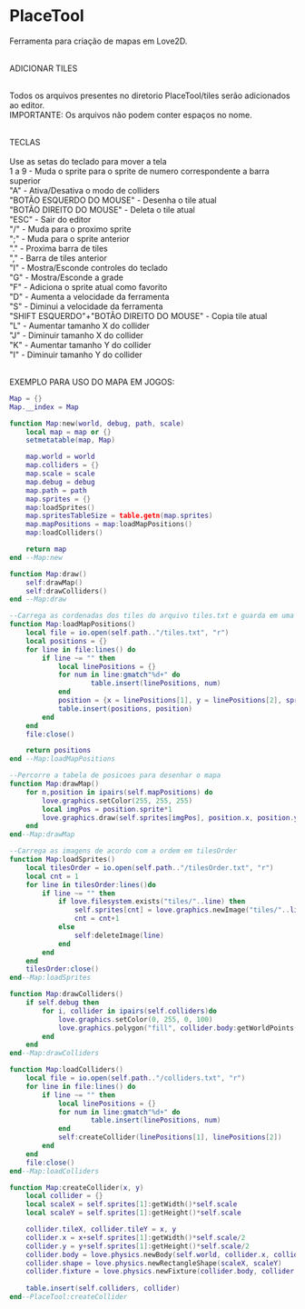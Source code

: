 # PlaceTool
Ferramenta para criação de mapas em Love2D.<br><br>

ADICIONAR TILES<br><br>

Todos os arquivos presentes no diretorio PlaceTool/tiles serão adicionados ao editor.<br>
IMPORTANTE: Os arquivos não podem conter espaços no nome.<br><br>

TECLAS<br><br>
  Use as setas do teclado para mover a tela<br>
  1 a 9 - Muda o sprite para o sprite de numero correspondente a barra superior<br>
  "A" - Ativa/Desativa o modo de colliders<br>
  "BOTÃO ESQUERDO DO MOUSE" - Desenha o tile atual<br>
  "BOTÃO DIREITO DO MOUSE" - Deleta o tile atual<br>
  "ESC" - Sair do editor<br>
  "/" - Muda para o proximo sprite<br>
  ";" - Muda para o sprite anterior<br>
  "." - Proxima barra de tiles<br>
  "," - Barra de tiles anterior<br>
  "I" - Mostra/Esconde controles do teclado<br>
  "G" - Mostra/Esconde a grade<br>
  "F" - Adiciona o sprite atual como favorito<br>
  "D" - Aumenta a velocidade da ferramenta<br>
  "S" - Diminui a velocidade da ferramenta<br>
  "SHIFT ESQUERDO"+"BOTÃO DIREITO DO MOUSE" - Copia tile atual<br>
  "L" - Aumentar tamanho X do collider<br>
  "J" - Diminuir tamanho X do collider<br>
  "K" - Aumentar tamanho Y do collider<br>
  "I" - Diminuir tamanho Y do collider<br><br>
  
EXEMPLO PARA USO DO MAPA EM JOGOS:<br>

```lua
Map = {}
Map.__index = Map

function Map:new(world, debug, path, scale)
	local map = map or {}
	setmetatable(map, Map)

	map.world = world
	map.colliders = {}
	map.scale = scale
	map.debug = debug
	map.path = path
	map.sprites = {}
	map:loadSprites()
	map.spritesTableSize = table.getn(map.sprites)
	map.mapPositions = map:loadMapPositions()
	map:loadColliders()

	return map
end --Map:new

function Map:draw()
	self:drawMap()
	self:drawColliders()
end --Map:draw

--Carrega as cordenadas dos tiles do arquivo tiles.txt e guarda em uma table
function Map:loadMapPositions()
	local file = io.open(self.path.."/tiles.txt", "r")
	local positions = {}
	for line in file:lines() do
		if line ~= "" then
			local linePositions = {}
			for num in line:gmatch"%d+" do
					table.insert(linePositions, num)
			end
			position = {x = linePositions[1], y = linePositions[2], sprite = linePositions[3]}
			table.insert(positions, position)
		end
	end
	file:close()

	return positions
end --Map:loadMapPositions

--Percorre a tabela de posicoes para desenhar o mapa
function Map:drawMap()
	for n,position in ipairs(self.mapPositions) do
		love.graphics.setColor(255, 255, 255)
		local imgPos = position.sprite*1
		love.graphics.draw(self.sprites[imgPos], position.x, position.y, 0, self.scale, self.scale)
	end
end--Map:drawMap

--Carrega as imagens de acordo com a ordem em tilesOrder
function Map:loadSprites()
	local tilesOrder = io.open(self.path.."/tilesOrder.txt", "r")
	local cnt = 1
	for line in tilesOrder:lines()do
		if line ~= "" then
			if love.filesystem.exists("tiles/"..line) then
				self.sprites[cnt] = love.graphics.newImage("tiles/"..line)
				cnt = cnt+1
			else
				self:deleteImage(line)
			end
		end
	end
	tilesOrder:close()
end--Map:loadSprites

function Map:drawColliders()
	if self.debug then
		for i, collider in ipairs(self.colliders)do
			love.graphics.setColor(0, 255, 0, 100)
	    	love.graphics.polygon("fill", collider.body:getWorldPoints(collider.shape:getPoints()))
		end
	end
end--Map:drawColliders

function Map:loadColliders()
	local file = io.open(self.path.."/colliders.txt", "r")
	for line in file:lines() do
		if line ~= "" then
			local linePositions = {}
			for num in line:gmatch"%d+" do
					table.insert(linePositions, num)
			end
			self:createCollider(linePositions[1], linePositions[2])
		end
	end
	file:close()
end--Map:loadColliders

function Map:createCollider(x, y)
	local collider = {}
	local scaleX = self.sprites[1]:getWidth()*self.scale
	local scaleY = self.sprites[1]:getHeight()*self.scale

	collider.tileX, collider.tileY = x, y
	collider.x = x+self.sprites[1]:getWidth()*self.scale/2
	collider.y = y+self.sprites[1]:getHeight()*self.scale/2
	collider.body = love.physics.newBody(self.world, collider.x, collider.y)
	collider.shape = love.physics.newRectangleShape(scaleX, scaleY)
	collider.fixture = love.physics.newFixture(collider.body, collider.shape)
	
	table.insert(self.colliders, collider)
end--PlaceTool:createCollider

```
